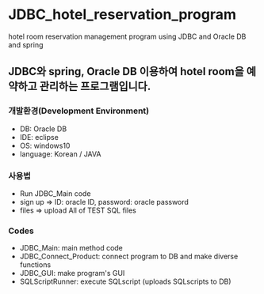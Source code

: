 # JDBC_hotel_reservation_program
hotel room reservation management program using JDBC and Oracle DB and spring

## JDBC와 spring, Oracle DB 이용하여 hotel room을 예약하고 관리하는 프로그램입니다.



### 개발환경(Development Environment)
- DB: Oracle DB
- IDE: eclipse
- OS: windows10
- language: Korean / JAVA


### 사용법
- Run JDBC_Main code
- sign up => ID: oracle ID, password: oracle password
- files => upload All of TEST SQL files


### Codes
- JDBC_Main: main method code
- JDBC_Connect_Product: connect program to DB and make diverse functions
- JDBC_GUI: make program's GUI
- SQLScriptRunner: execute SQLscript (uploads SQLscripts to DB)
